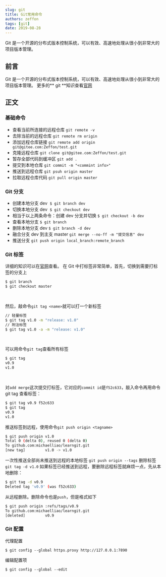```yaml
---
slug: git
title: Git常用命令
authors: zeffon
tags: [git]
date: 2019-08-28
---
```


Git 是一个开源的分布式版本控制系统，可以有效、高速地处理从很小到非常大的项目版本管理。

<!--truncate-->

## 前言

Git 是一个开源的分布式版本控制系统，可以有效、高速地处理从很小到非常大的项目版本管理。
更多的** git **知识查看[官网](https://git-scm.com/book/zh/v2/)

## 正文

### 基础命令

- 查看当前所连接的远程仓库 `git remote -v`
- 去除当前的远程仓库 `git remote rm origin`
- 添加远程仓库链接 `git remote add origin git@gitee.com:Zeffon/test.git`
- 克隆远程仓库 `git clone git@gitee.com:Zeffon/test.git`
- 暂存全部代码到缓冲区 `git add .`
- 提交到本地仓库 `git commit -m "<commint info>"`
- 推送到远程仓库 `git psuh origin master`
- 拉取远程仓库代码 `git pull origin master`

### Git 分支

- 创建本地分支 dev  `$ git branch dev`
- 切换本地分支 dev  `$ git checkout dev`
- 相当于以上两条命令：创建 dev 分支并切换 `$ git checkout -b dev`
- 查看本地分支 `$ git branch`
- 删除本地分支 dev `$ git branch -d dev`
- 融合分支 dev 到主支 master `git merge --no-ff -m "提交信息" dev`
- 推送分支 `git push origin local_branch:remote_branch`

### Git 标签

详细的知识可以在[官网](https://git-scm.com/book/zh/v2/Git-%E5%9F%BA%E7%A1%80-%E6%89%93%E6%A0%87%E7%AD%BE)查看。
在 Git 中打标签非常简单，首先，切换到需要打标签的分支上

```sh
$ git branch
$ git checkout master
```

​

然后，敲命令`git tag <name>`就可以打一个新标签

```sh
// 轻量标签
$ git tag v1.0 -m "release: v1.0"
// 附注标签
$ git tag v1.0 -a -m "release: v1.0"
```

​

可以用命令`git tag`查看所有标签

```sh
$ git tag
v0.9
v1.0
```

​

对`add merge`这次提交打标签，它对应的`commit id`是`f52c633`，敲入命令再用命令 git tag 查看标签：

```sh
$ git tag v0.9 f52c633
$ git tag
v0.9
v1.0
```

推送标签到远程，使用命令`git push origin <tagname>`

```sh
$ git push origin v1.0
Total 0 (delta 0), reused 0 (delta 0)
To github.com:michaelliao/learngit.git
[new tag]         v1.0 -> v1.0
```

一次性推送全部尚未推送到远程的本地标签 `git push origin --tags`
删除标签 `git tag -d v1.0`
如果标签已经推送到远程，要删除远程标签就麻烦一点，先从本地删除：

```sh
$ git tag -d v0.9
Deleted tag 'v0.9' (was f52c633)
```

从远程删除。删除命令也是`push`，但是格式如下

```sh
$ git push origin :refs/tags/v0.9
To github.com:michaelliao/learngit.git
[deleted]         v0.9
```

### Git 配置

代理配置

```shell
$ git config --global https.proxy http://127.0.0.1:7890
```

编辑配置项

```shell
$ git config --global --edit
```
